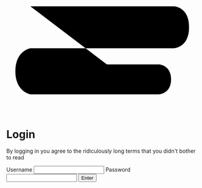 <!doctype html>
<html>
<head>
	<meta name="viewport" content="width=device-width, initial-scale=1" charset="utf-8">
	<link rel="stylesheet" type="text/css" href="style.css">
	<script src="https://cdnjs.cloudflare.com/ajax/libs/animejs/2.2.0/anime.min.js"></script>
	<title>Login Page</title>
</head>
<body>
	<div class="Central_Container">
		<svg viewBox="0 -110 320 300 ">
				<path id="line" d="m 40,12.00016 239.99984,-3.2e-4 c 0,0 24.99263,0.79932 25.00016,35.00016 0.008,34.20084 -25.00016,35 -25.00016,35 h -239.99984 c 0,-0.0205 -25,4.01348 -25,38.5 0,34.48652 25,38.5 25,38.5 h 215 c 0,0 20,-0.99604 20,-25 0,-24.00396 -20,-25 -20,-25 h -190 c 0,0 -20,1.71033 -20,25 0,24.00396 20,25 20,25 h 168.57143" />
		</svg>
		<div class="form"> <!-- Do not change from a div as this will break the animation. This will not work as form tag -->
			<h1 id="login">Login</h1>
			<!-- <h1 id='loggedin'>Logged In</h1> -->
			<p>By logging in you agree to the ridiculously long terms that you didn't bother to read</p>
			<label id="lblusn" for="username">Username</label>
        	<input type="username" id="username">
        	<label id="lblpsw" for="password">Password</label>
        	<input type="password" id="password">
        	<input type="submit" id="enter" value="Enter" onclick="getElement()" method="post">
		</div>		
	</div>
	<script type="text/javascript" src="javascript.js"></script>
</body>
</html>
